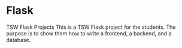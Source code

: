 # Flask
TSW Flask Projects
This is a TSW Flask project for the students.
The purpose is to show them how to write a frontend, a backend, and a database.
